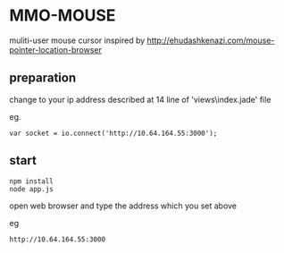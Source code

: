 MMO-MOUSE
=========

muliti-user mouse cursor 
inspired by http://ehudashkenazi.com/mouse-pointer-location-browser 

preparation
-----------
change to your ip address described at
14 line of 'views\index.jade' file

eg.

	var socket = io.connect('http://10.64.164.55:3000');

start
-----

	npm install
	node app.js
	
open web browser and type the address which you set above

eg

	http://10.64.164.55:3000
